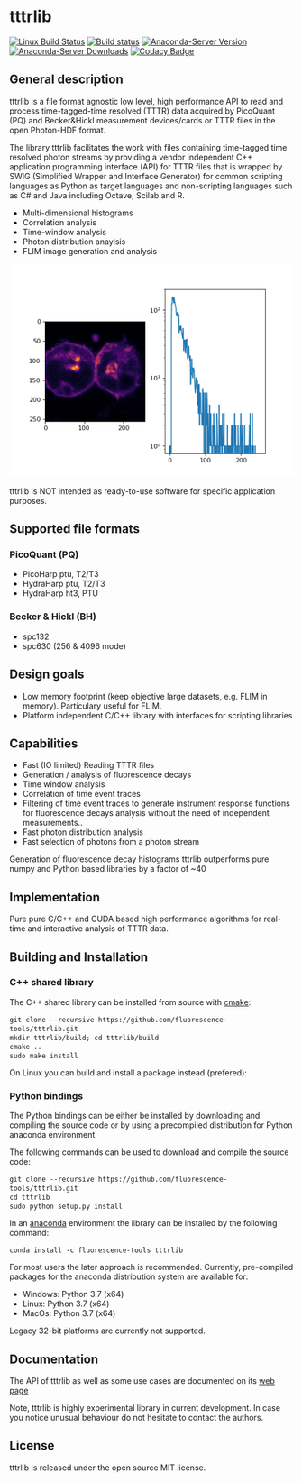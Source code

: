 # tttrlib
[![Linux Build Status](https://travis-ci.org/fluorescence-tools/tttrlib.svg)](https://travis-ci.org/fluorescence-tools/tttrlib)
[![Build status](https://ci.appveyor.com/api/projects/status/5vkysayn6chgih0d?svg=true)](https://ci.appveyor.com/project/tpeulen/tttrlib)
[![Anaconda-Server Version](https://anaconda.org/tpeulen/tttrlib/badges/version.svg)](https://anaconda.org/tpeulen/tttrlib)
[![Anaconda-Server Downloads](https://anaconda.org/tpeulen/tttrlib/badges/downloads.svg)](https://anaconda.org/tpeulen/tttrlib)
[![Codacy Badge](https://api.codacy.com/project/badge/Grade/d63513d5198347019c3d1c63b0fb1173)](https://www.codacy.com/manual/tpeulen/tttrlib?utm_source=github.com&amp;utm_medium=referral&amp;utm_content=Fluorescence-Tools/tttrlib&amp;utm_campaign=Badge_Grade)

## General description
tttrlib is a file format agnostic low level, high performance API to 
read and process time-tagged-time resolved (TTTR) data acquired by 
PicoQuant (PQ) and Becker&Hickl measurement devices/cards or TTTR 
files in the open Photon-HDF format.

The library tttrlib facilitates the work with files containing 
time-tagged time resolved photon streams by providing 
a vendor independent C++ application programming interface (API) 
for TTTR files that is wrapped by SWIG (Simplified Wrapper and Interface 
Generator) for common scripting languages as Python as target languages 
and non-scripting languages such as C# and Java including Octave, 
Scilab and R.

  *  Multi-dimensional histograms
  *  Correlation analysis
  *  Time-window analysis
  *  Photon distribution anaylsis
  *  FLIM image generation and analysis

![LabelLib and other software/libraries][3]

tttrlib is NOT intended as ready-to-use software for specific application purposes.


## Supported file formats
### PicoQuant (PQ)
  *  PicoHarp ptu, T2/T3
  *  HydraHarp ptu, T2/T3
  *  HydraHarp ht3, PTU

### Becker & Hickl (BH)
  *  spc132 
  *  spc630 (256 & 4096 mode)

## Design goals
  *  Low memory footprint (keep objective large datasets, e.g.  FLIM in memory). 
     Particulary useful for FLIM.
  *  Platform independent C/C++ library with interfaces for scripting libraries 

## Capabilities
  *  Fast (IO limited) Reading TTTR files
  *  Generation / analysis of fluorescence decays
  *  Time window analysis
  *  Correlation of time event traces
  *  Filtering of time event traces to generate instrument response functions for 
     fluorescence decays analysis without the need of independent measurements.. 
  *  Fast photon distribution analysis
  *  Fast selection of photons from a photon stream

Generation of fluorescence decay histograms tttrlib outperforms pure numpy and Python based
libraries by a factor of ~40  

## Implementation
Pure pure C/C++ and CUDA based high performance algorithms for real-time and interactive 
analysis of TTTR data.

## Building and Installation

### C++ shared library

The C++ shared library can be installed from source with [cmake](https://cmake.org/):

```console
git clone --recursive https://github.com/fluorescence-tools/tttrlib.git
mkdir tttrlib/build; cd tttrlib/build
cmake ..
sudo make install
```

On Linux you can build and install a package instead (prefered):

### Python bindings
The Python bindings can be either be installed by downloading and compiling the source code or by using a 
precompiled distribution for Python anaconda environment.


The following commands can be used to download and compile the source code:

```console
git clone --recursive https://github.com/fluorescence-tools/tttrlib.git
cd tttrlib
sudo python setup.py install
```

In an [anaconda](https://www.anaconda.com/) environment the library can 
be installed by the following command: 
```console
conda install -c fluorescence-tools tttrlib
```

For most users the later approach is recommended. Currently, pre-compiled 
packages for the anaconda distribution system are available for:

  *  Windows: Python 3.7 (x64)
  *  Linux: Python 3.7 (x64)
  *  MacOs: Python 3.7 (x64)

Legacy 32-bit platforms are currently not supported.

## Documentation

The API of tttrlib as well as some use cases are documented 
on its [web page](https://fluorescence-tools.github.io/tttrlib) 

Note, tttrlib is highly experimental library in current development. In 
case you notice unusual behaviour do not hesitate to contact the authors. 
    

## License

tttrlib is released under the open source MIT license.

[3]: docs/_build/html/_images/imaging_tutorial.png "LabelLib and other software/libraries"